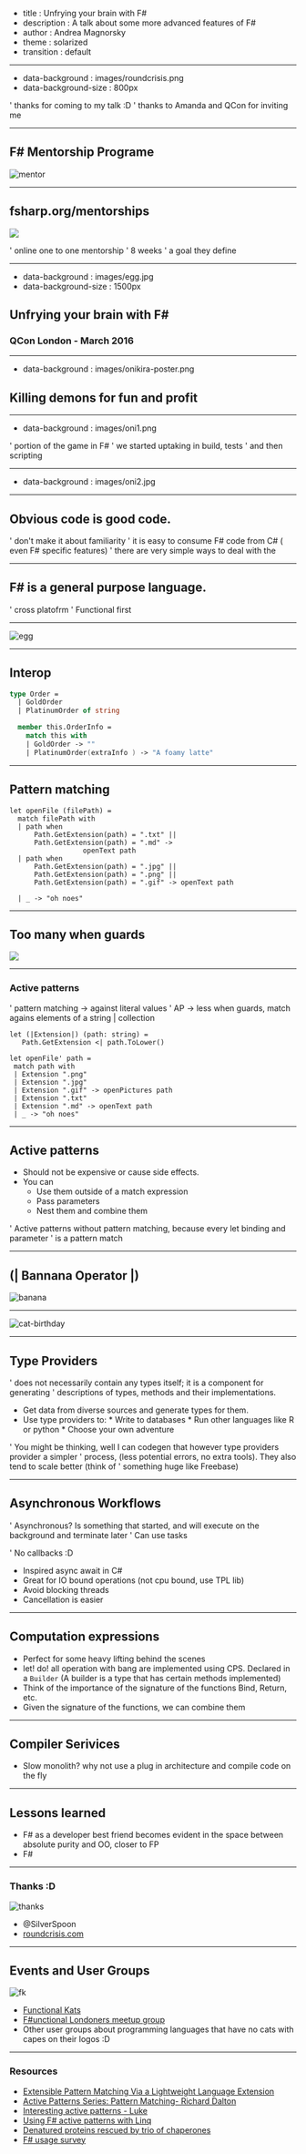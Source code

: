 - title : Unfrying your brain with F\#
- description : A talk about some more advanced features of F\#
- author : Andrea Magnorsky
- theme : solarized
- transition : default

***
- data-background : images/roundcrisis.png
- data-background-size : 800px


' thanks for coming to my talk :D
' thanks to Amanda and QCon for inviting me

***


## F# Mentorship Programe
![mentor](images/cat-fsharp.png)

---
## fsharp.org/mentorships

![](images/fsmentorship.png)

' online one to one mentorship
' 8 weeks
' a goal they define

***
- data-background : images/egg.jpg
- data-background-size : 1500px

## Unfrying your brain with F\#

### QCon London - March 2016

***
- data-background : images/onikira-poster.png


## Killing demons for fun and profit

***
- data-background : images/oni1.png

' portion of the game in F#
' we started uptaking in build, tests
' and then scripting

***
- data-background : images/oni2.jpg


***

## Obvious code is good code.

' don't make it about familiarity
' it is easy to consume F# code from C# ( even F# specific features)
' there are very simple ways to deal with the


***
## F# is a general purpose language.

' cross platofrm
' Functional first


***

![egg](http://www.publicdomainpictures.net/pictures/10000/nahled/egg-871282749217Q6v0.jpg)

***
## Interop


```fsharp
type Order =
  | GoldOrder
  | PlatinumOrder of string

  member this.OrderInfo =
    match this with
    | GoldOrder -> ""
    | PlatinumOrder(extraInfo ) -> "A foamy latte"

```    


***
## Pattern matching

    let openFile (filePath) =
      match filePath with
      | path when
          Path.GetExtension(path) = ".txt" ||
          Path.GetExtension(path) = ".md" ->
                      openText path
      | path when
          Path.GetExtension(path) = ".jpg" ||
          Path.GetExtension(path) = ".png" ||
          Path.GetExtension(path) = ".gif" -> openText path

      | _ -> "oh noes"

---

## Too many when guards

![](http://cdn.abclocal.go.com/content/creativecontent/images/cms/831727_630x354.jpg)

---

### Active patterns

' pattern matching -> against literal values
' AP -> less when guards, match agains elements of a string | collection

    let (|Extension|) (path: string) =
       Path.GetExtension <| path.ToLower()

    let openFile' path =
     match path with
     | Extension ".png"
     | Extension ".jpg"
     | Extension ".gif" -> openPictures path
     | Extension ".txt"   
     | Extension ".md" -> openText path
     | _ -> "oh noes"

---
## Active patterns

* Should not be expensive or cause side effects.
* You can
    * Use them outside of a match expression
    * Pass parameters
    * Nest them and combine them

' Active patterns without pattern matching, because every let binding and parameter
' is a pattern match

---
## (| Bannana Operator |)

![banana](https://s-media-cache-ak0.pinimg.com/564x/b9/5f/3f/b95f3f0446635cb37f6022ee3b6bddaf.jpg)


***

![cat-birthday](images/cat-birthday.jpg)


***

## Type Providers

' does not necessarily contain any types itself; it is a component for generating
' descriptions of types, methods and their implementations.

* Get data from diverse sources and generate types for them.
* Use type providers to:
      * Write to databases
      * Run other languages like R or python
      * Choose your own adventure

' You might be thinking, well I can codegen that however type providers provider a simpler
'  process, (less potential errors, no extra tools). They also tend to scale better (think of ' something huge like Freebase)

***

## Asynchronous Workflows

' Asynchronous? Is something that started, and will execute on the background and terminate later
' Can use tasks

' No callbacks :D

* Inspired async await in C#
* Great for IO bound operations (not cpu bound, use TPL lib)
* Avoid blocking threads
* Cancellation is easier

***

## Computation expressions

* Perfect for some heavy lifting behind the scenes
* let! do! all operation with bang are implemented using CPS. Declared in a `Builder` (A builder is a type that has certain methods implemented)
* Think of the importance of the signature of the functions Bind, Return, etc.
* Given the signature of the functions, we can combine them

***

## Compiler Serivices

* Slow monolith? why not use a plug in architecture and compile code on the fly

***
## Lessons learned

*  F# as a developer best friend becomes evident in the space between
absolute purity and OO, closer to FP
* F#

***

### Thanks :D

![thanks](images/otter-laughing.jpg)

- @SilverSpoon
- [roundcrisis.com](roundcrisis.com)

***

## Events and User Groups

![fk](images/fk.jpeg)

* [Functional Kats](http://www.meetup.com/nyc-fsharp/)
* [F#unctional Londoners meetup group](http://www.meetup.com/FSharpLondon/)
* Other user groups about programming languages that have no cats with capes on their logos :D

***

### Resources

* [Extensible Pattern Matching Via a Lightweight Language Extension](http://blogs.msdn.com/b/dsyme/archive/2007/04/07/draft-paper-on-f-active-patterns.aspx)
* [Active Patterns Series: Pattern Matching- Richard Dalton](http://www.devjoy.com/series/active-patterns/)
* [Interesting active patterns - Luke ](http://luketopia.net/2014/09/11/interesting-active-patterns/)
* [Using F# active patterns with Linq](http://langexplr.blogspot.ie/2007/05/using-f-active-patterns-with-linq.html)
* [Denatured proteins rescued by trio of chaperones](http://www.uchospitals.edu/news/1998/19980710-hsp104.html)
* [F# usage survey](https://docs.google.com/forms/d/1Ly_W1ZUH3x_ph4H6I_64uvEib2brDx34j-FoaZkeYLI/viewanalytics)


<script>
  (function(i,s,o,g,r,a,m){i['GoogleAnalyticsObject']=r;i[r]=i[r]||function(){
  (i[r].q=i[r].q||[]).push(arguments)},i[r].l=1*new Date();a=s.createElement(o),
  m=s.getElementsByTagName(o)[0];a.async=1;a.src=g;m.parentNode.insertBefore(a,m)
  })(window,document,'script','//www.google-analytics.com/analytics.js','ga');

  ga('create', 'UA-46761189-1', 'auto');
  ga('send', 'pageview');

</script>
